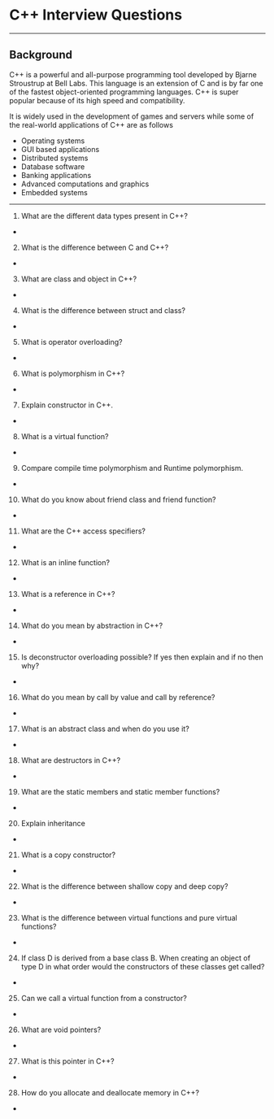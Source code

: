 # C++ Interview Questions

---

## Background
C++ is a powerful and all-purpose programming tool developed by Bjarne Stroustrup at Bell Labs. This language is an extension of C and is by far one of the fastest object-oriented programming languages. C++ is super popular because of its high speed and compatibility.

It is widely used in the development of games and servers while some of the real-world applications of C++ are as follows
+ Operating systems
+ GUI based applications
+ Distributed systems
+ Database software
+ Banking applications
+ Advanced computations and graphics
+ Embedded systems
---

1. What are the different data types present in C++?
+ 

2. What is the difference between C and C++?
+ 

3. What are class and object in C++?
+ 

4. What is the difference between struct and class?
+ 

5. What is operator overloading?
+ 

6. What is polymorphism in C++?
+ 

7. Explain constructor in C++.
+ 

8. What is a virtual function?
+ 

9.  Compare compile time polymorphism and Runtime polymorphism.
+ 

10. What do you know about friend class and friend function?
+ 

11. What are the C++ access specifiers?
+ 

12. What is an inline function?
+ 

13. What is a reference in C++?
+ 

14. What do you mean by abstraction in C++?
+ 

15. Is deconstructor overloading possible? If yes then explain and if no then why?
+ 

16. What do you mean by call by value and call by reference?
+ 

17. What is an abstract class and when do you use it?
+ 

18. What are destructors in C++?
+ 

19. What are the static members and static member functions?
+ 

20. Explain inheritance
+ 

21. What is a copy constructor?
+ 

22. What is the difference between shallow copy and deep copy?
+ 

23. What is the difference between virtual functions and pure virtual functions?
+ 

24. If class D is derived from a base class B. When creating an object of type D in what order would the constructors of these classes get called?
+ 

25. Can we call a virtual function from a constructor?
+ 

26. What are void pointers?
+ 

27. What is this pointer in C++?
+ 

28. How do you allocate and deallocate memory in C++?
+ 
